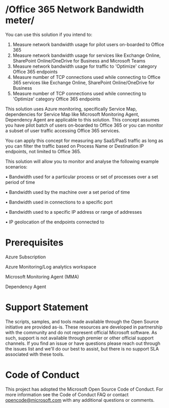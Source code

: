 # /Office 365 Network Bandwidth meter/ 
You can use this solution if you intend to: 
1. Measure network bandwidth usage for pilot users on-boarded to Office 365 
2. Measure network bandwidth usage for services like Exchange Online, SharePoint Online/OneDrive for Business and Microsoft Teams
3. Measure network bandwidth usage for traffic to 'Optimize' category Office 365 endpoints 
4. Measure number of TCP connections used while connecting to Office 365 services like Exchange Online, SharePoint Online/OneDrive for Business
5. Measure number of TCP connections used while connecting to 'Optimize' category Office 365 endpoints 

This solution uses Azure monitoring, specifically Service Map, dependencies for Service Map like Microsoft Monitoring Agent, Dependency Agent are applicable to this solution. This concept assumes you have pilot batch of users on-boarded to Office 365 or you can monitor a subset of user traffic accessing Office 365 services. 

You can apply this concept for measuring any SaaS/PaaS traffic as long as you can filter the traffic based on Process Name or Destination IP endpoints, not limited to Office 365. 

This solution will allow you to monitor and analyse the following example scenarios: 

• Bandwidth used for a particular process or set of processes over a set period of time 

• Bandwidth used by the machine over a set period of time 

• Bandwidth used in connections to a specific port 

• Bandwidth used to a specific IP address or range of addresses 

• IP geolocation of the endpoints connected to 

# Prerequisites 
Azure Subscription

Azure Monitoring/Log analytics workspace  

Microsoft Monitoring Agent (MMA)

Dependency Agent

# Support Statement
The scripts, samples, and tools made available through the Open Source initiative are provided as-is. These resources are developed in partnership with the community and do not represent official Microsoft software. As such, support is not available through premier or other official support channels. If you find an issue or have questions please reach out through the issues list and we'll do our best to assist, but there is no support SLA associated with these tools.

# Code of Conduct
This project has adopted the Microsoft Open Source Code of Conduct. For more information see the Code of Conduct FAQ or contact opencode@microsoft.com with any additional questions or comments.


